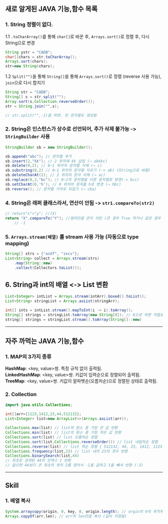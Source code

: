 ## 새로 알게된 JAVA 기능,함수 목록

### 1. String 정렬이 없다.

1.1 `.toCharArray()`를 통해 `char[]`로 바꾼 후, `Arrays.sort()`로 정렬 후, 다시 String으로 변경

```java
String ystr = "CADB";
char[]chars = str.toCharArray();
Arrays.sort(chars);
str=new String(chars);
```

1.2 `Split("")`을 통해 `String[]`을 통해 `Arrays.sort()`로 정렬 (reverse 사용 가능), `join`으로 다시 합치기

```java
String str = "CADB";
String[] s = str.split("");
Array.sort(s,Collection.reverseOrder());
str = String.join("",s);

// str.split("",-1)을 하면, 빈 문자열도 생성됨
```

### 2. String은 인스턴스가 상수로 선언되어, 추가 삭제 불가능 -> `StringBuilder` 사용

```java
StringBuilder sb = new StringBuilder();

sb.append("abc"); // 문자열 추가 
sb.insert(2,"kk"); // 2 위치에 kk 삽입 (→ abkkc)
sb.delete(0,2); // 0~1 위치의 문자열 삭제 (→ c)
sb.substring(0,2) // 0~1 위치의 문자열 자르기 (-> ab) (String으로 바뀜)
sb.deleteCharAt(2); // 2 위치의 문자 삭제 (→ ac)
sb.replace(0,2,"bc"); // 0~1의 문자열을 다른 문자열로 변경(-> bcc)
sb.setCharAt(0,'h'); // 0 위치의 문자를 h로 변경 (→ hbc)
sb.reverse(); // 문자열 거꾸로 뒤집기 (→ cba)
```

### 4. String은 래퍼 클래스라서, 연산이 안됨 -> `str1.compareTo(str2)`

```java
// return"x">"y"; //(X)
return "X".compareTo("Y"); //얼마만큼 큰지 리턴 (큰 경우 True 작거나 같은 경우 FALSE)
    // -1
```

### 5. `Arrays.stream(배열)` 롤 stream 사용 가능 (자동으로 type mapping)
```java
String[] strs = {"asdf", "zxcv"};
List<String> collect = Arrays.stream(strs)
    .map(String::new)
    .collect(Collectors.toList());
```

## 6. String과 int의 배열 <-> List 변환
```java
List<Integer> intList = Arrays.stream(intArr).boxed().toList();
List<String> stringList = Arrays.asList(stringArr);

int[] ints = intList.stream().mapToInt(i -> i).toArray();
String[] strings = stringList.toArray(new String[0]); // 0으로 하면 저절로 숫자에 맞게 증가
string[] strings = stringList.stream().toArray(String[]::new)
```
----------------------------------------------------------------------

## 자주 까먹는 JAVA 기능,함수

### 1. MAP의 3가지 종류<br>

**HashMap**: <key, value>쌍. 특정 규칙 없이 출력됨.<br>
**LinkedHashMap**: <key, value>쌍. 키값이 입력순으로 정렬되어 출력됨.<br>
**TreeMap**: <key, value>쌍. 키값이 알파벳순(오름차순)으로 정렬된 상태로 출력됨.<br>

### 2. Collection

```java
import java.utils.Collections;
        
int[]arr={1123,1412,23,44,512132};
List<Integer> list=new ArrayList<>(Arrays.asList(arr));

Collections.max(list) // list의 원소 중 가장 큰 값 반환
Collections.min(list) // list의 원소 중 가장 작은 값 반환
Collections.sort(list) // list 오름차순 정렬
Collections.sort(list,Collections.reverseOrder()) // list 내림차순 정렬
Collections.reverse(list) // list 역순 정렬 { 512132, 44, 23, 1412, 1123 }
Collections.frequency(list,23) // list 내의 23의 갯수 반환
Collections.binarySearch(list,44)
// 최초로 검색된 44의 인덱스 1 반환
// 없으면 44보다 큰 최초의 위치 2를 찾아서 -1을 곱하고 1을 빼서 반환 (-3)
```
---
## Skill
### 1. 배열 복사
```java
System.arraycopy(origin, 0, key, 0, origin.length); // orgin의 0의 위치부터 origin.length길이 까지 key에 0의 위치부터 복사함 
Arrays.copyOf(arr,len); // arr의 len만큼 복사 (길이 지정됨)
```
